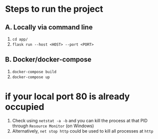 # Steps to run the project 

## A. Locally via command line
1. ```cd app/```
2. ```flask run --host <HOST> --port <PORT>```


## B. Docker/docker-compose
1. `docker-compose build`
2. `docker-compose up`



# if your local port 80 is already occupied
1. Check using ```netstat -a -b``` and you can kill the process at that PID through `Resource Monitor` (on Windows)
2. Alternatively, `net stop http` could be used to kill all processes at `http`
